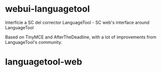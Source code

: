 webui-languagetool
==================


Interfície a SC del corrector LanguageTool - SC web's interface around LanguageTool

Based on TinyMCE and AfterTheDeadline, with a lot of improvements from LanguageTool's community.

# languagetool-web

